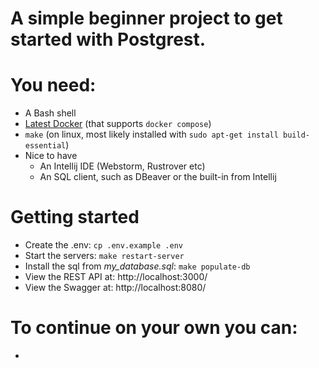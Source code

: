 # A simple beginner project to get started with Postgrest.

# You need:

- A Bash shell
- [Latest Docker](https://docs.docker.com/get-docker/) (that supports `docker compose`)
- `make` (on linux, most likely installed with `sudo apt-get install build-essential`)
- Nice to have
    - An Intellij IDE (Webstorm, Rustrover etc)
    - An SQL client, such as DBeaver or the built-in from Intellij

# Getting started

- Create the .env: `cp .env.example .env`
- Start the servers: `make restart-server`
- Install the sql from _my_database.sql_: `make populate-db`
- View the REST API at: http://localhost:3000/
- View the Swagger at: http://localhost:8080/

# To continue on your own you can:

- 
